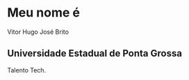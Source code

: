 <!DOCTYPE html>
<html>
<head>
<title>Talento tech</title>
</head>
<body>

<h1>Meu nome é</h1>
<p>Vitor Hugo José Brito</p>
<h2>Universidade Estadual de Ponta Grossa</h2>
<p>Talento Tech.</p>

</body>
</html>


